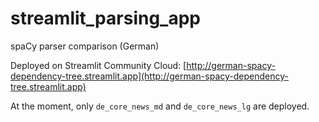 # streamlit_parsing_app
spaCy parser comparison (German)


Deployed on Streamlit Community Cloud:
[http://german-spacy-dependency-tree.streamlit.app](http://german-spacy-dependency-tree.streamlit.app)

At the moment, only ```de_core_news_md``` and ```de_core_news_lg``` are deployed.
